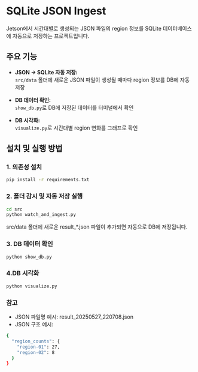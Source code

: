 # SQLite JSON Ingest

Jetson에서 시간대별로 생성되는 JSON 파일의 region 정보를 SQLite 데이터베이스에 자동으로 저장하는 프로젝트입니다.

## 주요 기능

- **JSON → SQLite 자동 저장:**  
  `src/data` 폴더에 새로운 JSON 파일이 생성될 때마다 region 정보를 DB에 자동 저장

- **DB 데이터 확인:**  
  `show_db.py`로 DB에 저장된 데이터를 터미널에서 확인

- **DB 시각화:**  
  `visualize.py`로 시간대별 region 변화를 그래프로 확인

## 설치 및 실행 방법

### 1. 의존성 설치

```bash
pip install -r requirements.txt
```

### 2. 폴더 감시 및 자동 저장 실행

```bash
cd src
python watch_and_ingest.py
```
src/data 폴더에 새로운 result_*.json 파일이 추가되면 자동으로 DB에 저장됩니다.

### 3. DB 데이터 확인

```bash
python show_db.py
```

### 4.DB 시각화

```bash
python visualize.py
```

### 참고
 - JSON 파일명 예시: result_20250527_220708.json
 - JSON 구조 예시:
``` bash
{
  "region_counts": {
    "region-01": 27,
    "region-02": 8
  }
}
```